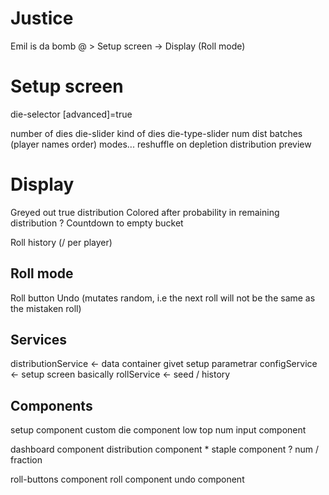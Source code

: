 # Justice

Emil is da bomb @ > 
Setup screen -> Display (Roll mode)

# Setup screen

die-selector [advanced]=true

number of dies		die-slider
kind of dies		die-type-slider
num dist batches 
(player names order)
modes...
reshuffle on depletion
distribution preview

# Display

Greyed out true distribution
Colored after probability in remaining distribution
	? Countdown to empty bucket

Roll history (/ per player)

## Roll mode

Roll button
Undo (mutates random, i.e the next roll will not be the same as the mistaken roll)

## Services

distributionService <- data container givet setup parametrar
configService <- setup screen basically
rollService <- seed / history

## Components

setup component
	custom die component low top
	num input component

dashboard component
	distribution component
		* staple component
			? num / fraction

roll-buttons component
	roll component
	undo component


